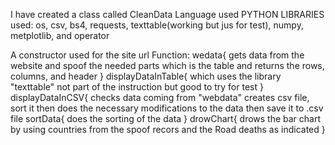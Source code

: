 I have created a class called CleanData Language used PYTHON LIBRARIES used: os, csv, bs4, 
requests, texttable(working but jus for test), numpy, metplotlib, and operator

A constructor used for the site url 
Function: 
  wedata{ 
        gets data from the website and spoof the needed 
        parts which is the table and returns the rows, columns, and header 
        } 
  displayDataInTable{ 
        which uses the library "texttable" not part of the instruction but good to try for test 
        }
  displayDataInCSV{ 
        checks data coming from "webdata" creates csv file, sort it then does the necessary
        modifications to the data then save it to .csv file sortData{ does the sorting of the data 
        } 
  drowChart{ 
        drows the bar chart by using countries from the spoof recors and the Road deaths as indicated 
        }
